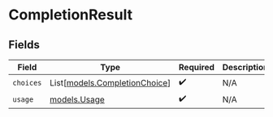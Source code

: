 # CompletionResult


## Fields

| Field                                                          | Type                                                           | Required                                                       | Description                                                    |
| -------------------------------------------------------------- | -------------------------------------------------------------- | -------------------------------------------------------------- | -------------------------------------------------------------- |
| `choices`                                                      | List[[models.CompletionChoice](../models/completionchoice.md)] | :heavy_check_mark:                                             | N/A                                                            |
| `usage`                                                        | [models.Usage](../models/usage.md)                             | :heavy_check_mark:                                             | N/A                                                            |